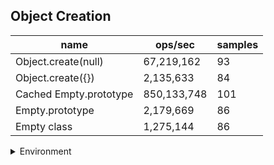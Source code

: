 ## Object Creation

|name|ops/sec|samples|
|-|-|-|
|Object.create(null)|67,219,162|93|
|Object.create({})|2,135,633|84|
|Cached Empty.prototype|850,133,748|101|
|Empty.prototype|2,179,669|86|
|Empty class|1,275,144|86|


<details>
<summary>Environment</summary>

* __Machine:__ linux x64 | 4 vCPUs | 7.6GB Mem
* __Run:__ Tue Nov 07 2023 20:45:23 GMT+0000 (Coordinated Universal Time)
</details>

<!--
{"environment":{"platform":"linux","arch":"x64","cpus":4,"totalMemory":7.6085662841796875},"benchmarks":[{"name":"Object.create(null)","opsSec":67219161.98497103,"samples":5},{"name":"Object.create({})","opsSec":2135632.6187426927,"samples":5},{"name":"Cached Empty.prototype","opsSec":850133747.5820917,"samples":7},{"name":"Empty.prototype","opsSec":2179668.682789664,"samples":3},{"name":"Empty class","opsSec":1275143.5470870815,"samples":3}]}-->
